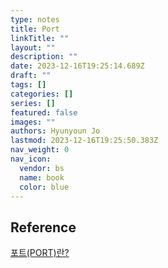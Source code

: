```yaml
---
type: notes
title: Port
linkTitle: ""
layout: ""
description: ""
date: 2023-12-16T19:25:14.689Z
draft: ""
tags: []
categories: []
series: []
featured: false
images: ""
authors: Hyunyoun Jo
lastmod: 2023-12-16T19:25:50.383Z
nav_weight: 0
nav_icon:
  vendor: bs
  name: book
  color: blue
---
```


## Reference

[포트(PORT)란?](https://sangbeomkim.tistory.com/101)
